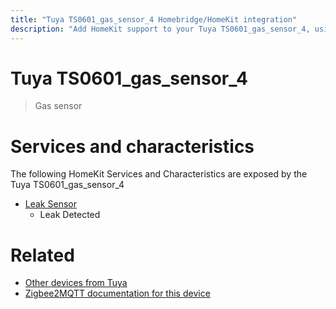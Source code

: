 ```yaml
---
title: "Tuya TS0601_gas_sensor_4 Homebridge/HomeKit integration"
description: "Add HomeKit support to your Tuya TS0601_gas_sensor_4, using Homebridge, Zigbee2MQTT and homebridge-z2m."
---
```

<!---
This file has been GENERATED using src/docgen/docgen.ts
DO NOT EDIT THIS FILE MANUALLY!
-->
# Tuya TS0601_gas_sensor_4
> Gas sensor


# Services and characteristics
The following HomeKit Services and Characteristics are exposed by
the Tuya TS0601_gas_sensor_4

* [Leak Sensor](../../sensors.md)
  * Leak Detected


# Related
* [Other devices from Tuya](../index.md#tuya)
* [Zigbee2MQTT documentation for this device](https://www.zigbee2mqtt.io/devices/TS0601_gas_sensor_4.html)